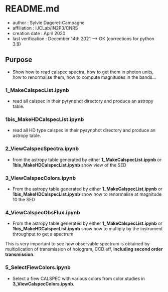 # README.md

- author : Sylvie Dagoret-Campagne
- affiliation : IJCLab/IN2P3/CNRS
- creation date : April 2020
- last verification : December 14th 2021 --> OK (corrections for python 3.9)


## Purpose

- Show how to read calspec spectra, how to get them in photon units, how to renormalise them, how to compute magnitudes in the bands...


### 1_MakeCalspecList.ipynb		

- read all calspec in their pytynphot directory and produce an astropy table. 

### 1bis_MakeHDCalspecList.ipynb	

- read all HD type calspec in their pysynphot directory and produce an astropy table. 

### 2_ViewCalspecSpectra.ipynb	

- from the astropy table generated by either **1\_MakeCalspecList.ipynb** or **1bis\_MakeHDCalspecList.ipynb**	 show view of the SED

### 3_ViewCalspecColors.ipynb

- From the astropy table generated by either **1\_MakeCalspecList.ipynb** or **1bis\_MakeHDCalspecList.ipynb**	 show how to renormalise at magnitude 10 the SED


### 4_ViewCalspecObsFlux.ipynb
- From the astropy table generated by either **1\_MakeCalspecList.ipynb** or **1bis\_MakeHDCalspecList.ipynb**	 show how to multiply by the instrument throughput to get a spectrum

This is very important to see how observable spectrum is obtained by multiplication of transmission of
hologram, CCD eff, **including second order transmission**.


### 5_SelectFiewColors.ipynb
- Select a fiew CALSPEC with various colors from color studies in **3\_ViewCalspecColors.ipynb**.



